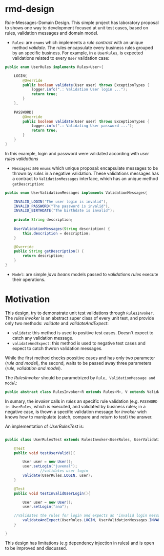 # rmd-design

Rule-Messages-Domain Design. This simple project has laboratory proposal to shows one way to development 
 focused at unit test cases, based on rules, validation messages and domain model.
 
 - ```Rules```: are ```enums``` which implements a *rule contract* with an unique method *validate*.
 The rules encapsulate every business rules grouped by an specific business. For example, 
 in a ```UserRules```, is expected validations related to every ```User``` validation case:
 

```java
public enum UserRules implements Rules<User>{

	LOGIN{
		@Override
		public boolean validate(User user) throws ExceptionTypes {
			logger.info(".: Validation User login ...");
			return true;
		}
	},
	
	PASSWORD{
		@Override
		public boolean validate(User user) throws ExceptionTypes {
			logger.info(".: Validating User password ...");
			return true;
		}
	}
}
```
In this example, login and password were validated according with *user rules validations*

- ```Messages```: are ```enums``` which unique proposal: encapsulate messages to be thrown by *rules* in a negative validation. These validations
messages has a contract to ```ValidationMessages``` interface, which has an unique method ```getDescription```:

```java
public enum UserValidationMessages implements ValidationMessages{

	INVALID_LOGIN("The user login is invalid"),
	INVALID_PASSWORD("The password is invalid"),
	INVALID_BIRTHDATE("The birthdate is invalid");
	
	private String description;
	
	UserValidationMessages(String description) {
		this.description = description;
	}

	@Override
	public String getDescription() {
		return description;
	}
}
```
- ```Model```: are simple *java beans* models passed to *validations rules* execute their operations.

# Motivation
This design, try to demonstrate unit test validations through ```RulesInvoker```. The *rules invoker* is an abstract super class of every unit test, and provide only two methods: *validate* and *validateAndExpect*:

- ```validate```: this method is used to positive test cases. Doesn't expect to catch any validation message.
- ```validateAndExpect```: this method is used to negative test cases and expect to catch thwron validation messages.

While the first method checks possitive cases and has only two parameter (*rule and model*), the second, waits to be passed away three parameters (*rule, validation and model*).

The *RulesInvoker* should be parametrized by ```Rule, ValidationMessage and Model```:

```java
public abstract class RulesInvoker<R extends Rules<M>, V extends ValidationMessages, M>{...}
```

In sumary, the *invoker* calls in *rules* an specific rule validation (e.g. ```PASSWORD in UserRules```, which is executed, and validated by business rules; in a negative case, is thown a specific validation message for *invoker* wich knows how to manipulate (catch, compare and return to test) the answer.

An implementation of *UserRulesTest* is:

```java

public class UserRulesTest extends RulesInvoker<UserRules, UserValidationMessages, User> {

    @Test
    public void testUserValid(){

        User user = new User();
        user.setLogin("juvenal");
				//validates user login
        validate(UserRules.LOGIN, user);
    }

	@Test
	public void testInvalidUserLogin(){

		User user = new User();
		user.setLogin("ana");

    //Validates the rules for login and expects an 'invalid login message' from validator
		validateAndExpect(UserRules.LOGIN, UserValidationMessages.INVALID_LOGIN, user);
	}

}
```

This design has limitations (e.g dependency injection in rules) and is open to be improved and discussed.
